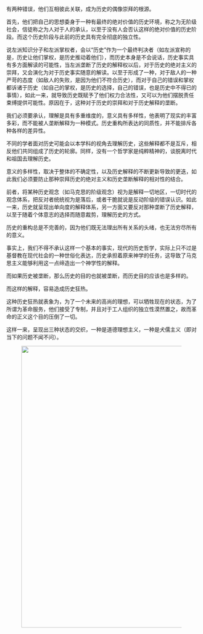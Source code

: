 <p data-pid="ijfl8reu">有两种错误，他们互相彼此关联，成为历史的偶像崇拜的根源。</p><p data-pid="pTWEln7X">首先，他们把自己的思想委身于一种有最终的绝对价值的历史环境，称之为无阶级社会，信徒称之为人对于人的承认，以至于没有人会否认这样的绝对价值的历史阶段。而这个历史阶段与此前的历史具有完全彻底的独立性。</p><p data-pid="dW2wDoc0">说左派知识分子和左派掌权者，会以“历史”作为一个最终判决者（如左派宣称的是，历史让他们掌权，是历史推动着他们），而历史本身是不会说话，历史事实具有多方面解读的可能性，当左派垄断了历史的解释权以后，对于历史的绝对主义的崇拜，又会演化为对于历史事实随意的解读。以至于形成了一种，对于敌人的一种严苛的态度（如敌人的失败，是因为他们不符合历史），而对于自己的错误和掌权都诉诸于历史（如自己的掌权，是历史的选择，自己的错误，也是历史中不得已的事情），如此一来，就导致历史既赋予了他们权力合法性，又可以为他们摆脱责任束缚提供可能性。原因在于，这种对于历史的崇拜和对于历史解释的垄断。</p><p data-pid="3Xl2Lysw">我们必须要承认，理解是具有多重维度的，意义具有多样性，他表明了现实的丰富多彩，而不能被人垄断解释为一种模式。历史重构所表达的同质性，并不能排斥各种各样的差异性。</p><p data-pid="3ax5AcGU">不同的学者面对历史可能会以本学科的视角去理解历史，这些解释都不是互斥，相反他们共同组成了历史的轮廓。同样，没有一个哲学家是纯粹精神的，谈脱离时代和祖国去理解历史。</p><p data-pid="_zJqUOXb">意义的多样性，取决于整体的不确定性，以及历史解释的不断更新导致的更迭，如此我们必须要防止那种崇拜历史的绝对主义和历史垄断解释的相对性的结合。</p><p data-pid="nfYxI-kh">前者，将某种历史观念（如马克思的阶级观念）视为是解释一切地区，一切时代的观念体系，把反对者统统视为是落后，或者干脆就说是反动阶级的错误认识。如此一来，历史就呈现出单向度的解释体系，另一方面又要反对那种垄断了历史解释，以至于随着个体意志的选择而随意裁剪，理解历史的方式。</p><p data-pid="qEhNdw6K">历史的重构总是不完善的，因为他们既无法理出所有关系的头绪，也无法穷尽所有的意义。</p><p data-pid="Ckkq9Du0">事实上，我们不得不承认这样一个基本的事实，现代的历史哲学，实际上只不过是基督教在现代社会的一种世俗化表达，历史承担着原来神学的任务，这导致了马克思主义能够利用这一点缔造出一个神学性的解释。</p><p data-pid="LkBP0SKm">而如果历史被垄断，那么历史的目的也就被垄断，而历史目的应该也是多样的。</p><p data-pid="9o-RhKHt">而这样的解释，容易造成历史狂热。</p><p data-pid="jZkDte07">这种历史狂热就表象为，为了一个未来的高尚的理想，可以牺牲现在的状态，为了所谓为革命服务，他们接受了专制，并且对于工人组织的独立性漠然置之，故而革命的正义这个目的压倒了一切。</p><p data-pid="_CGmtKeu">这样一来，呈现出三种状态的交织，一种是道德理想主义，一种是犬儒主义（即对当下的问题不闻不问）。</p><figure data-size="normal"><img src="https://pica.zhimg.com/v2-c437fb74921a38ea90b552a2330583ba_720w.jpg?source=d16d100b" data-caption="" data-size="normal" data-rawwidth="745" data-rawheight="395" class="origin_image zh-lightbox-thumb" width="745" data-original="https://picx.zhimg.com/v2-c437fb74921a38ea90b552a2330583ba_720w.jpg?source=d16d100b"></figure><p></p>